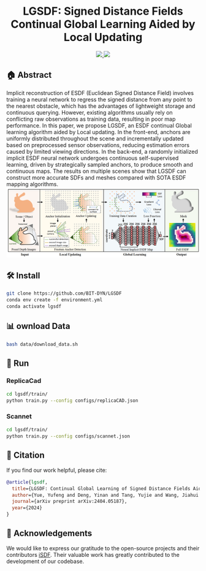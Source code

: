 
<p align="center">
<h1 align="center"><strong> LGSDF: Signed Distance Fields Continual Global Learning Aided by Local Updating</strong></h1>
</p>



<p align="center">
  <a href="https://lgsdf.github.io/" target='_blank'>
    <img src="https://img.shields.io/badge/Project-👔-green?">
  </a> 
  
  <a href="https://arxiv.org/pdf/2404.05187" target='_blank'>
    <img src="https://img.shields.io/badge/Paper-📖-blue?">
  </a> 

</p>


 ## 🏠  Abstract
 
Implicit reconstruction of ESDF (Euclidean Signed Distance Field) involves training a neural network to regress the signed distance from any point to the nearest obstacle, which has the advantages of lightweight storage and continuous querying. However, existing algorithms usually rely on conflicting raw observations as training data, resulting in poor map performance. In this paper, we propose LGSDF, an ESDF continual Global learning algorithm aided by Local updating. 
In the front-end, anchors are uniformly distributed throughout the scene and incrementally updated based on preprocessed sensor observations, reducing estimation errors caused by limited viewing directions. In the back-end, a randomly initialized implicit ESDF neural network undergoes continuous self-supervised learning, driven by strategically sampled anchors, to produce smooth and continuous maps.
The results on multiple scenes show that LGSDF can construct more accurate SDFs and meshes compared with SOTA ESDF mapping algorithms.
<img src="https://github.com/BIT-DYN/LGSDF/blob/main/figs/framework.png" >

##  🛠 Install
```bash
git clone https://github.com/BIT-DYN/LGSDF
conda env create -f environment.yml
conda activate lgsdf
```

## 📊 ownload Data

```bash
bash data/download_data.sh
```

## 🏃 Run

### ReplicaCad
```bash
cd lgsdf/train/
python train.py --config configs/replicaCAD.json
```
### Scannet
```bash
cd lgsdf/train/
python train.py --config configs/scannet.json
```
## 🔗 Citation

If you find our work helpful, please cite:

```bibtex
@article{lgsdf,
  title={LGSDF: Continual Global Learning of Signed Distance Fields Aided by Local Updating},
  author={Yue, Yufeng and Deng, Yinan and Tang, Yujie and Wang, Jiahui and Yang, Yi},
  journal={arXiv preprint arXiv:2404.05187},
  year={2024}
}
```

## 👏 Acknowledgements
We would like to express our gratitude to the open-source projects and their contributors [iSDF]([https://github.com/kxhit/vMAP](https://github.com/facebookresearch/iSDF)). 
Their valuable work has greatly contributed to the development of our codebase.

